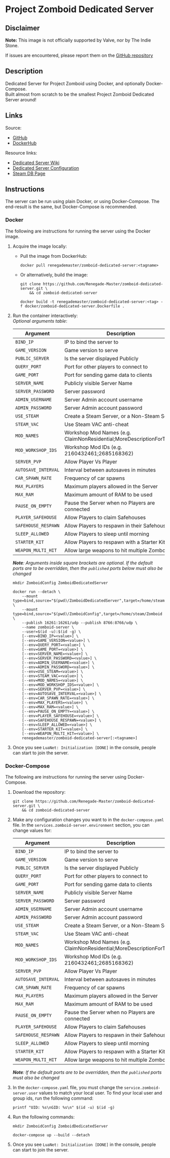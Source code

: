 # Project Zomboid Dedicated Server

## Disclaimer

**Note:** This image is not officially supported by Valve, nor by The Indie Stone.

If issues are encountered, please report them on
the [GitHub repository](https://github.com/Renegade-Master/zomboid-dedicated-server/issues/new/choose)

## Description

Dedicated Server for Project Zomboid using Docker, and optionally Docker-Compose.  
Built almost from scratch to be the smallest Project Zomboid Dedicated Server around!

## Links

Source:

- [GitHub](https://github.com/Renegade-Master/zomboid-dedicated-server)
- [DockerHub](https://hub.docker.com/r/renegademaster/zomboid-dedicated-server)

Resource links:

- [Dedicated Server Wiki](https://pzwiki.net/wiki/Dedicated_Server)
- [Dedicated Server Configuration](https://pzwiki.net/wiki/Server_Settings)
- [Steam DB Page](https://steamdb.info/app/380870/)

## Instructions

The server can be run using plain Docker, or using Docker-Compose. The end-result is the same, but Docker-Compose is 
recommended.

### Docker

The following are instructions for running the server using the Docker image.

1. Acquire the image locally:
    * Pull the image from DockerHub:

      ```shell
      docker pull renegademaster/zomboid-dedicated-server:<tagname>
      ```
    * Or alternatively, build the image:

      ```shell
      git clone https://github.com/Renegade-Master/zomboid-dedicated-server.git \
          && cd zomboid-dedicated-server

      docker build -t renegademaster/zomboid-dedicated-server:<tag> -f docker/zomboid-dedicated-server.Dockerfile .
      ```

2. Run the container interactively:  
   *Optional arguments table*:

   | Argument            | Description                                                            | Values        | Default       |
   |---------------------|------------------------------------------------------------------------|---------------|---------------|
   | `BIND_IP`           | IP to bind the server to                                               | 0.0.0.0       | 0.0.0.0       |
   | `GAME_VERSION`      | Game version to serve                                                  | [a-zA-Z0-9_]+ | `public`      |
   | `PUBLIC_SERVER`     | Is the server displayed Publicly                                       | (true\|false) | true          |
   | `QUERY_PORT`        | Port for other players to connect to                                   | 1000 - 65535  | 16261         |
   | `GAME_PORT`         | Port for sending game data to clients                                  | 1000 - 65535  | 8766          |
   | `SERVER_NAME`       | Publicly visible Server Name                                           | [a-zA-Z0-9]+  | ZomboidServer |
   | `SERVER_PASSWORD`   | Server password                                                        | [a-zA-Z0-9]+  |               |
   | `ADMIN_USERNAME`    | Server Admin account username                                          | [a-zA-Z0-9]+  | superuser     |
   | `ADMIN_PASSWORD`    | Server Admin account password                                          | [a-zA-Z0-9]+  | changeme      |
   | `USE_STEAM`         | Create a Steam Server, or a Non-Steam Server                           | (true\|false) | true          |
   | `STEAM_VAC`         | Use Steam VAC anti-cheat                                               | (true\|false) | true          |
   | `MOD_NAMES`         | Workshop Mod Names (e.g. ClaimNonResidential;MoreDescriptionForTraits) | mod1;mod2;mod |               |
   | `MOD_WORKSHOP_IDS`  | Workshop Mod IDs (e.g. 2160432461;2685168362)                          | xxxxxx;xxxxx; |               |
   | `SERVER_PVP`        | Allow Player Vs Player                                                 | (true\|false) | false         |
   | `AUTOSAVE_INTERVAL` | Interval between autosaves in minutes                                  | [0-9]+        | 10m           |
   | `CAR_SPAWN_RATE`    | Frequency of car spawns                                                | 1 - 5         | 10m           |
   | `MAX_PLAYERS`       | Maximum players allowed in the Server                                  | [0-9]+        | 16            |
   | `MAX_RAM`           | Maximum amount of RAM to be used                                       | ([0-9]+)m     | 4096m         |
   | `PAUSE_ON_EMPTY`    | Pause the Server when no Players are connected                         | (true\|false) | true          |
   | `PLAYER_SAFEHOUSE`  | Allow Players to claim Safehouses                                      | (true\|false) | true          |
   | `SAFEHOUSE_RESPAWN` | Allow Players to respawn in their Safehouse                            | (true\|false) | true          |
   | `SLEEP_ALLOWED`     | Allow Players to sleep until morning                                   | (true\|false) | true          |
   | `STARTER_KIT`       | Allow Players to respawn with a Starter Kit                            | (true\|false) | true          |
   | `WEAPON_MULTI_HIT`  | Allow large weapons to hit multiple Zomboids                           | (true\|false) | true          |

   ***Note**: Arguments inside square brackets are optional. If the default ports are to be overridden, then the
   `published` ports below must also be changed*  

   ```shell
   mkdir ZomboidConfig ZomboidDedicatedServer

   docker run --detach \
       --mount type=bind,source="$(pwd)/ZomboidDedicatedServer",target=/home/steam/ZomboidDedicatedServer \
       --mount type=bind,source="$(pwd)/ZomboidConfig",target=/home/steam/Zomboid \
       --publish 16261:16261/udp --publish 8766:8766/udp \
       --name zomboid-server \
       --user=$(id -u):$(id -g) \
       [--env=BIND_IP=<value>] \
       [--env=GAME_VERSION=<value>] \
       [--env=QUERY_PORT=<value>] \
       [--env=GAME_PORT=<value>] \
       [--env=SERVER_NAME=<value>] \
       [--env=SERVER_PASSWORD=<value>] \
       [--env=ADMIN_USERNAME=<value>] \
       [--env=ADMIN_PASSWORD=<value>] \
       [--env=USE_STEAM=<value>] \
       [--env=STEAM_VAC=<value>] \
       [--env=MOD_NAMES=<value>] \
       [--env=MOD_WORKSHOP_IDS=<value>] \
       [--env=SERVER_PVP=<value>] \
       [--env=AUTOSAVE_INTERVAL=<value>] \
       [--env=CAR_SPAWN_RATE=<value>] \
       [--env=MAX_PLAYERS=<value>] \
       [--env=MAX_RAM=<value>] \
       [--env=PAUSE_ON_EMPTY=<value>] \
       [--env=PLAYER_SAFEHOUSE=<value>] \
       [--env=SAFEHOUSE_RESPAWN=<value>] \
       [--env=SLEEP_ALLOWED=<value>] \
       [--env=STARTER_KIT=<value>] \
       [--env=WEAPON_MULTI_HIT=<value>] \
       renegademaster/zomboid-dedicated-server[:<tagname>]
   ```

4. Once you see `LuaNet: Initialization [DONE]` in the console, people can start to join the server.

### Docker-Compose

The following are instructions for running the server using Docker-Compose.

1. Download the repository:

   ```shell
   git clone https://github.com/Renegade-Master/zomboid-dedicated-server.git \
       && cd zomboid-dedicated-server
   ```

2. Make any configuration changes you want to in the `docker-compose.yaml` file. In
   the `services.zomboid-server.environment` section, you can change values for:

   | Argument            | Description                                                            | Values        | Default       |
   |---------------------|------------------------------------------------------------------------|---------------|---------------|
   | `BIND_IP`           | IP to bind the server to                                               | 0.0.0.0       | 0.0.0.0       |
   | `GAME_VERSION`      | Game version to serve                                                  | [a-zA-Z0-9_]+ | `public`      |
   | `PUBLIC_SERVER`     | Is the server displayed Publicly                                       | (true\|false) | true          |
   | `QUERY_PORT`        | Port for other players to connect to                                   | 1000 - 65535  | 16261         |
   | `GAME_PORT`         | Port for sending game data to clients                                  | 1000 - 65535  | 8766          |
   | `SERVER_NAME`       | Publicly visible Server Name                                           | [a-zA-Z0-9]+  | ZomboidServer |
   | `SERVER_PASSWORD`   | Server password                                                        | [a-zA-Z0-9]+  |               |
   | `ADMIN_USERNAME`    | Server Admin account username                                          | [a-zA-Z0-9]+  | superuser     |
   | `ADMIN_PASSWORD`    | Server Admin account password                                          | [a-zA-Z0-9]+  | changeme      |
   | `USE_STEAM`         | Create a Steam Server, or a Non-Steam Server                           | (true\|false) | true          |
   | `STEAM_VAC`         | Use Steam VAC anti-cheat                                               | (true\|false) | true          |
   | `MOD_NAMES`         | Workshop Mod Names (e.g. ClaimNonResidential;MoreDescriptionForTraits) | mod1;mod2;mod |               |
   | `MOD_WORKSHOP_IDS`  | Workshop Mod IDs (e.g. 2160432461;2685168362)                          | xxxxxx;xxxxx; |               |
   | `SERVER_PVP`        | Allow Player Vs Player                                                 | (true\|false) | false         |
   | `AUTOSAVE_INTERVAL` | Interval between autosaves in minutes                                  | [0-9]+        | 10m           |
   | `CAR_SPAWN_RATE`    | Frequency of car spawns                                                | 1 - 5         | 10m           |
   | `MAX_PLAYERS`       | Maximum players allowed in the Server                                  | [0-9]+        | 16            |
   | `MAX_RAM`           | Maximum amount of RAM to be used                                       | ([0-9]+)m     | 4096m         |
   | `PAUSE_ON_EMPTY`    | Pause the Server when no Players are connected                         | (true\|false) | true          |
   | `PLAYER_SAFEHOUSE`  | Allow Players to claim Safehouses                                      | (true\|false) | true          |
   | `SAFEHOUSE_RESPAWN` | Allow Players to respawn in their Safehouse                            | (true\|false) | true          |
   | `SLEEP_ALLOWED`     | Allow Players to sleep until morning                                   | (true\|false) | true          |
   | `STARTER_KIT`       | Allow Players to respawn with a Starter Kit                            | (true\|false) | true          |
   | `WEAPON_MULTI_HIT`  | Allow large weapons to hit multiple Zomboids                           | (true\|false) | true          |

   ***Note**: If the default ports are to be overridden, then the `published` ports must also be changed*

3. In the `docker-compose.yaml` file, you must change the `service.zomboid-server.user` values to match your local user.
   To find your local user and group ids, run the following command:

   ```shell
   printf "UID: %s\nGID: %s\n" $(id -u) $(id -g)
   ```

4. Run the following commands:

   ```shell
   mkdir ZomboidConfig ZomboidDedicatedServer

   docker-compose up --build --detach
   ```

6. Once you see `LuaNet: Initialization [DONE]` in the console, people can start to join the server.
